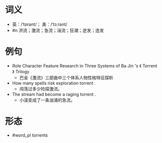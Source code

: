 # 词义
- 英：/ˈtɒrənt/； 美：/ˈtɔːrənt/
- #n 洪流；激流；急流；湍流；狂潮；迸发；连发
# 例句
- Role Character Feature Research in Three Systems of Ba Jin 's 《 Torrent 》 Trilogy
	- 巴金《激流》三部曲中三个体系人物性格特征探析
- How many spells risk exploration torrent .
	- 闯荡过多少险探激流。
- The stream had become a raging torrent .
	- 小溪变成了一条汹涌的急流。
# 形态
- #word_pl torrents
